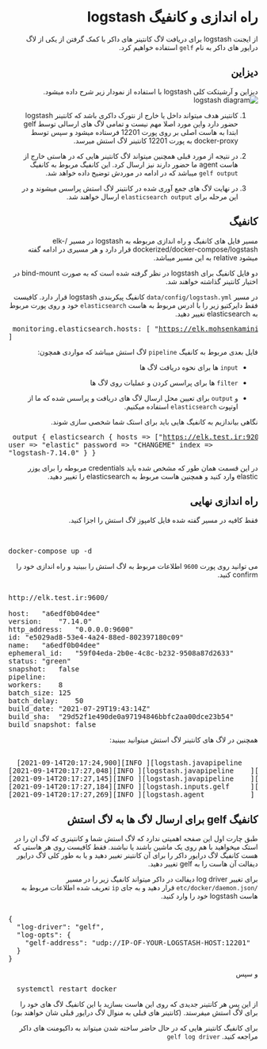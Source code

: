 <div dir="rtl">
  
# راه اندازی و کانفیگ logstash
  
  
  از ایجنت logstash برای دریافت لاگ کانتینر های داکر با کمک گرفتن از 
  یکی از لاگ درایور های داکر به نام `gelf` استفاده خواهیم کرد.
  
  ## دیزاین
  دیزاین و آرشیتکت کلی logstash با استفاده از نمودار زیر شرح داده میشود.
    ![logstash diagram](https://user-images.githubusercontent.com/77579794/133299933-e75b31ee-73c7-4064-a395-322d834aaf80.png)
  
  1. کانتینر هدف میتواند داخل یا خارج از نتورک داکری باشد که کانتینر logstash  حضور دارد واین مورد اصلا مهم نیست و تمامی لاگ های ارسالی 
  توسط gelf 
  ابتدا به هاست اصلی بر روی پورت 12201 فرستاده میشود و سپس توسط docker-proxy به پورت 12201 کانتینر لاگ استش میرسد.
  
  2. در نتیجه از مورد قبلی همچنین میتواند لاگ کانتینر هایی که در هاستی خارج از هاست agent  ما حضور دارند نیز ارسال کرد.
  این کانفیگ مربوط به کانفیگ `gelf output` میباشد که در ادامه در موردش توضیح داده خواهد شد.
  
  3. در نهایت لاگ های جمع آوری شده در کانتینر لاگ استش پراسس میشوند و در این مرحله برای `elasticsearch output` ارسال خواهند شد.
  
  ## کانفیگ
  
  مسیر فایل های کانفیگ و راه اندازی مربوطه به logstash در مسیر /elk-dockerized/docker-compose/logstash قرار دارد و هر مسیری در ادامه گفته میشود relative به این مسیر میباشد.
  
  دو فایل کانفیگ برای logstash در نظر گرفته شده است که به صورت bind-mount در اختیار کانتینر گذاشته خواهند شد.
  
  در مسیر `data/config/logstash.yml` کانفیگ پیکربندی logstash قرار دارد.
  کافیست فقط دایرکتیو زیر را با ادرس مربوط به هاست `elasticsearch` خود و روی پورت مربوط به elasticsearch تغییر دهید.
    <pre dir="ltr">
  monitoring.elasticsearch.hosts: [ "https://elk.mohsenkamini.ir:9200" ]
   </pre>
  
  فایل بعدی مربوط به کانفیگ `pipeline` لاگ استش میباشد که مواردی همچون:
  
  - `input` ها برای نحوه دریافت لاگ ها
  
  - `filter` ها برای پراسس کردن و عملیات روی لاگ ها
  
  - و `output` برای تعیین محل ارسال لاگ های دریافت و پراسس شده که ما از اوتپوت `elasticsearch` استفاده میکنیم.
  
  نگاهی بیاندازیم به کانفیگ هایی باید برای استک شما شخصی سازی شوند.
      <pre dir="ltr">
output {
  elasticsearch {
    hosts => ["https://elk.test.ir:9200"]
    user => "elastic"
    password => "CHANGEME"
    index => "logstash-7.14.0"
  }
}
   </pre>
   در این قسمت همان طور که مشخص شده باید credentials مربوطه را برای یوزر elastic  وارد کنید و همچنین هاست مربوط به elasticsearch را تغییر دهید.

  ## راه اندازی نهایی
  فقط کافیه در مسیر گفته شده فایل کامپوز لاگ استش را اجزا کنید.
      <pre dir="ltr">  
  docker-compose up -d
     </pre>
  می توانید روی پورت 
  `9600`
  اطلاعات مربوط به لاگ استش را ببینید و راه اندازی خود را confirm کنید.
  

<pre dir="ltr">  
http://elk.test.ir:9600/
  	
host:	"a6edf0b04dee"
version:	"7.14.0"
http_address:	"0.0.0.0:9600"
id:	"e5029ad8-53e4-4a24-88ed-802397180c09"
name:	"a6edf0b04dee"
ephemeral_id:	"59f04eda-2b0e-4c8c-b232-9508a87d2633"
status:	"green"
snapshot:	false
pipeline:	
workers:	8
batch_size:	125
batch_delay:	50
build_date:	"2021-07-29T19:43:14Z"
build_sha:	"29d52f1e490de0a97194846bbfc2aa00dce23b54"
build_snapshot:	false
</pre>
  
  همچنین در لاگ های کانتینر لاگ استش میتوانید ببینید:
 <pre dir="ltr">  
  [2021-09-14T20:17:24,900][INFO ][logstash.javapipeline    ][main] Starting pipeline {:pipeline_id=>"main", "pipeline.workers"=>8, "pipeline.batch.size"=>125, "pipeline.batch.delay"=>50, "pipeline.max_inflight"=>1000, "pipeline.sources"=>["/usr/share/logstash/pipeline/logstash.conf"], :thread=>"#<Thread:0xb130b87 run>"}
[2021-09-14T20:17:27,048][INFO ][logstash.javapipeline    ][main] Pipeline Java execution initialization time {"seconds"=>2.14}
[2021-09-14T20:17:27,145][INFO ][logstash.javapipeline    ][main] Pipeline started {"pipeline.id"=>"main"}
[2021-09-14T20:17:27,184][INFO ][logstash.inputs.gelf     ][main][f07722edb04845f529cb09f5f2766cc4d65f7b5f8264c660a306d13dd613aeea] Starting gelf listener (udp) ... {:address=>"0.0.0.0:12201"}
[2021-09-14T20:17:27,269][INFO ][logstash.agent           ] Pipelines running {:count=>1, :running_pipelines=>[:main], :non_running_pipelines=>[]}
</pre>
  
  ## کانفیگ gelf برای ارسال لاگ ها به لاگ استش
  طبق چارت اول این صفحه اهمیتی ندارد که لاگ استش شما و کانتینری که لاگ ان را در استک میخواهید با هم روی یک ماشین باشند یا نباشند. فقط کافیست روی هر هاستی که هست کانفیگ لاگ درایور داکر را برای آن کانتینر تغییر دهید و یا به طور کلی لاگ درایور دیفالت آن هاست را به gelf تغییر دهید. 
  
  برای تغییر log driver دیفالت در داکر میتواند کانفیگ زیر را 
  در مسیر `/etc/docker/daemon.json` قرار دهید و به جای `ip` تعریف شده 
  اطلاعات مربوط به هاست logstash خود را وارد کنید.
  
<pre dir="ltr">  
{
  "log-driver": "gelf",
  "log-opts": {
    "gelf-address": "udp://IP-OF-YOUR-LOGSTASH-HOST:12201"
  }
}
</pre>
  و سپس
<pre dir="ltr">
  systemctl restart docker
</pre>
  از این پس هر کانتینر جدیدی که روی این هاست بسازید با این کانفیگ لاگ های خود را برای لاگ استش میفرستد.
  (کانتینر های قبلی به منوال لاگ درایور قبلی شان خواهند بود)
  
 برای کانفیگ کانتینر هایی که در حال حاضر ساخته شدن میتواند به داکیومنت های داکر مراجعه کنید. `gelf log driver`
  
  
  </div>
